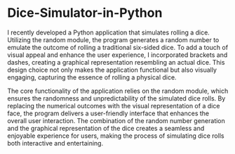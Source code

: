 # Dice-Simulator-in-Python

I recently developed a Python application that simulates rolling a dice. Utilizing the random module, the program generates a random number to emulate the outcome of rolling a traditional six-sided dice. To add a touch of visual appeal and enhance the user experience, I incorporated brackets and dashes, creating a graphical representation resembling an actual dice. This design choice not only makes the application functional but also visually engaging, capturing the essence of rolling a physical dice.

The core functionality of the application relies on the random module, which ensures the randomness and unpredictability of the simulated dice rolls. By replacing the numerical outcomes with the visual representation of a dice face, the program delivers a user-friendly interface that enhances the overall user interaction. The combination of the random number generation and the graphical representation of the dice creates a seamless and enjoyable experience for users, making the process of simulating dice rolls both interactive and entertaining.
